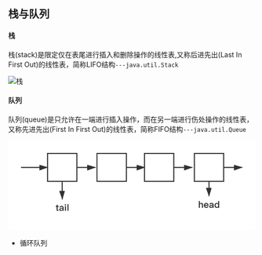 ## 栈与队列

#### 栈

栈(stack)是限定仅在表尾进行插入和删除操作的线性表,又称后进先出(Last In First Out)的线性表，简称LIFO结构`---java.util.Stack`

![栈](resource/栈.png "栈")

#### 队列

队列(queue)是只允许在一端进行插入操作，而在另一端进行伤处操作的线性表，又称先进先出(First In First Out)的线性表，简称FIFO结构`---java.util.Queue`

![队列](resource/队列.png "队列")

 - 循环队列